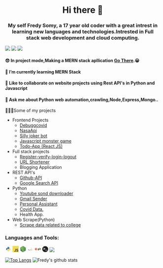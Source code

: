 # <h1 align=center>Hi there 👋 </h1>
### <h3 align=center> My self Fredy Somy, a 17 year old coder with a great intrest in learning new languages and technologies.Intrested in Full stack web development and cloud computing. </h2>
![](https://komarev.com/ghpvc/?username=fredysomy&color=010040&style=flat-square)
[![](https://img.shields.io/badge/.-LinkedIn-Blue?style=for-the-badge&logo=linkedin)](https://www.linkedin.com/in/fredysomy/)
[![](https://img.shields.io/badge/.-Gmail-Red?style=for-the-badge&logo=gmail)](mailto:fredysomy@gmail.com)
 #### 😎 In project mode,Making a MERN stack apllication <a href="https://github.com/fredysomy/MEN-stack-login-register"> Go There</a>.😀<br>
 #### 🌱 I’m currently learning MERN Stack<br>
 #### 👬 Like to collaborate on website projects using Rest API's in Python and Javascript<br>
 #### 💬 Ask me about Python web automation,crawling,Node,Express,Mongo..
👨🏻‍💻Some of my projects <br>
  * Frontend Projects
    * <a href="https://github.com/fredysomy/DebuggCovid">Debuggcovid</a> 
    * <a href="https://github.com/fredysomy/NasaAPI">NasaApi</a>
    * <a href="https://github.com/fredysomy/Chatbot">Silly joker bot</a>
    * <a href="https://github.com/fredysomy/Javascript_monster_game">Javascript monster game</a>
    * <a href="https://github.com/fredysomy/Todo-App">Todo-App (React JS)</a>
  * Full stack projects
    * <a href="https://github.com/fredysomy/Regsiter-VerifyEmail-login-logout">Register-verify-login-logout</a>
    * <a href="https://github.com/fredysomy/URLshortner">URL Shortener</a>
    * Blogging Application
  * REST API's
    * <a href="https://github.com/fredysomy/Github-API">Github-API</a>
    * <a href="https://github.com/fredysomy/google-search-api">Google Search API</a>
  * Python
    * <a href="https://github.com/fredysomy/YTD-YoutubeSongDownloader">Youtube sond downloader</a>
    * <a href="https://github.com/fredysomy/GmailSender">Gmail Sender</a>
    * <a href="https://github.com/fredysomy/Personal-Assistant">Personal Assistant</a>
    * <a href="https://github.com/fredysomy/Covid19data">Covid Data.</a>
    * Health App.
  * Web Scrape(Python)
    * <a href="https://github.com/fredysomy/web-scrape-data">Scrape data related to college</a>
      
 
 
 

### Languages and Tools: 

<code><img height="20" src="https://raw.githubusercontent.com/github/explore/80688e429a7d4ef2fca1e82350fe8e3517d3494d/topics/python/python.png"></code>
<code><img height="20" src="https://raw.githubusercontent.com/github/explore/80688e429a7d4ef2fca1e82350fe8e3517d3494d/topics/javascript/javascript.png"></code>
<code><img height="20" src="https://raw.githubusercontent.com/github/explore/80688e429a7d4ef2fca1e82350fe8e3517d3494d/topics/nodejs/nodejs.png"></code>
<code><img height="20" src="https://raw.githubusercontent.com/github/explore/80688e429a7d4ef2fca1e82350fe8e3517d3494d/topics/mysql/mysql.png"></code>
<code><img height="20" src="https://raw.githubusercontent.com/github/explore/80688e429a7d4ef2fca1e82350fe8e3517d3494d/topics/git/git.png"></code>
<code><img height="20" src="https://raw.githubusercontent.com/github/explore/80688e429a7d4ef2fca1e82350fe8e3517d3494d/topics/terminal/terminal.png"></code>
<code><img height="20" src="https://res-4.cloudinary.com/crunchbase-production/image/upload/c_lpad,h_170,w_170,f_auto,b_white,q_auto:eco/rxvvemfp4ohbn07bqaah"></code>

[![Top Langs](https://github-readme-stats.vercel.app/api/top-langs/?username=fredysomy&&show_icons=true&title_color=151515&icon_color=bb2acf&text_color=151515&bg_color=ffffff)](https://github.com/fredysomy/)
![Fredy's github stats](https://github-readme-stats.vercel.app/api?username=fredysomy&show_icons=true&hide=["issues"])
